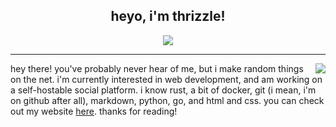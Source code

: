 <div align="center">
  <h2>heyo, i'm thrizzle!</h2>
  <img src="https://skillicons.dev/icons?i=git,docker,html,css,tailwind,react,js,next,md,py,redis,rust,go" /><br/>
</div>
<hr/>
<a href="https://discord.com/users/536644802595520534">
  <img src="https://lanyard-profile-readme.vercel.app/api/536644802595520534?hideTimestamp=true&idleMessage=prolly sleep or in school" align="right" />
</a>
<p align="left">hey there! you've probably never hear of me, but i make random things on the net. i'm currently interested in web development, and am working on a self-hostable social platform. i know rust, a bit of docker, git (i mean, i'm on github after all), markdown, python, go, and html and css. you can check out my website <a href="https://terabyteis.me">here</a>. thanks for reading!</p>
